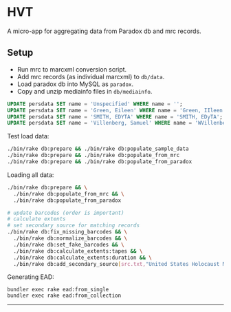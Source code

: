 # HVT

A micro-app for aggregating data from Paradox db and mrc records.

## Setup

- Run mrc to marcxml conversion script.
- Add mrc records (as individual marcxml) to `db/data`.
- Load paradox db into MySQL as `paradox`.
- Copy and unzip mediainfo files in `db/mediainfo`.

```sql
UPDATE persdata SET name = 'Unspecified' WHERE name = '';
UPDATE persdata SET name = 'Green, Eileen' WHERE name = 'Green, IIleen';
UPDATE persdata SET name = 'SMITH, EDYTA' WHERE name = 'SMITH, EDyTA';
UPDATE persdata SET name = 'Villenberg, Samuel' WHERE name = 'WVillenberg, Samuel';
```

Test load data:

```bash
./bin/rake db:prepare && ./bin/rake db:populate_sample_data
./bin/rake db:prepare && ./bin/rake db:populate_from_mrc
./bin/rake db:prepare && ./bin/rake db:populate_from_paradox
```

Loading all data:

```bash
./bin/rake db:prepare && \
  ./bin/rake db:populate_from_mrc && \
  ./bin/rake db:populate_from_paradox

# update barcodes (order is important)
# calculate extents
# set secondary source for matching records
./bin/rake db:fix_missing_barcodes && \
  ./bin/rake db:normalize_barcodes && \
  ./bin/rake db:set_fake_barcodes && \
  ./bin/rake db:calculate_extents:tapes && \
  ./bin/rake db:calculate_extents:duration && \
  ./bin/rake db:add_secondary_source[src.txt,"United States Holocaust Memorial Museum"]
```

Generating EAD:

```
bundler exec rake ead:from_single
bundler exec rake ead:from_collection
```

---
